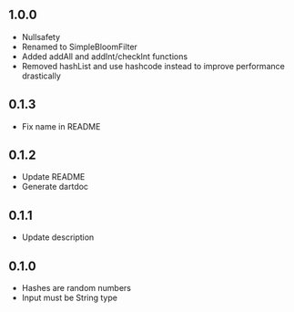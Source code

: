 ## 1.0.0

- Nullsafety
- Renamed to SimpleBloomFilter
- Added addAll and addInt/checkInt functions
- Removed hashList and use hashcode instead to improve performance drastically

## 0.1.3

- Fix name in README

## 0.1.2

- Update README
- Generate dartdoc

## 0.1.1

- Update description

## 0.1.0

- Hashes are random numbers
- Input must be String type
